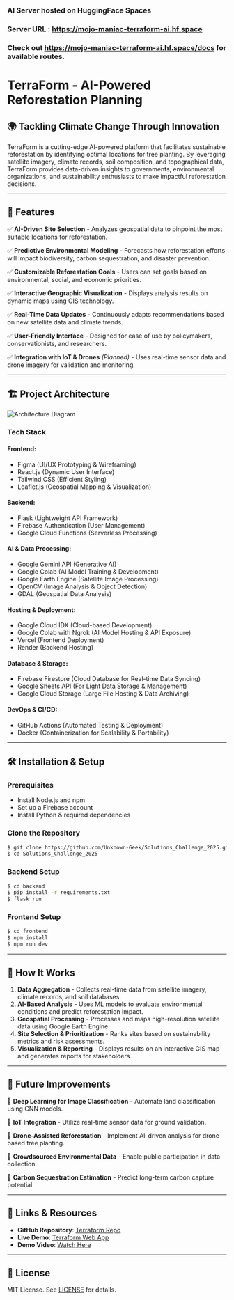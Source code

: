 ### AI Server hosted on HuggingFace Spaces
### Server URL : https://mojo-maniac-terraform-ai.hf.space

### Check out https://mojo-maniac-terraform-ai.hf.space/docs for available routes.

# TerraForm - AI-Powered Reforestation Planning

## 🌍 Tackling Climate Change Through Innovation

TerraForm is a cutting-edge AI-powered platform that facilitates sustainable reforestation by identifying optimal locations for tree planting. By leveraging satellite imagery, climate records, soil composition, and topographical data, TerraForm provides data-driven insights to governments, environmental organizations, and sustainability enthusiasts to make impactful reforestation decisions.

---

## 🚀 Features

✅ **AI-Driven Site Selection** - Analyzes geospatial data to pinpoint the most suitable locations for reforestation.

✅ **Predictive Environmental Modeling** - Forecasts how reforestation efforts will impact biodiversity, carbon sequestration, and disaster prevention.

✅ **Customizable Reforestation Goals** - Users can set goals based on environmental, social, and economic priorities.

✅ **Interactive Geographic Visualization** - Displays analysis results on dynamic maps using GIS technology.

✅ **Real-Time Data Updates** - Continuously adapts recommendations based on new satellite data and climate trends.

✅ **User-Friendly Interface** - Designed for ease of use by policymakers, conservationists, and researchers.

✅ **Integration with IoT & Drones** *(Planned)* - Uses real-time sensor data and drone imagery for validation and monitoring.

---

## 🏗️ Project Architecture

![Architecture Diagram](https://your-architecture-diagram-link.com)

### **Tech Stack**

#### **Frontend:**
- Figma (UI/UX Prototyping & Wireframing)
- React.js (Dynamic User Interface)
- Tailwind CSS (Efficient Styling)
- Leaflet.js (Geospatial Mapping & Visualization)

#### **Backend:**
- Flask (Lightweight API Framework)
- Firebase Authentication (User Management)
- Google Cloud Functions (Serverless Processing)

#### **AI & Data Processing:**
- Google Gemini API (Generative AI)
- Google Colab (AI Model Training & Development)
- Google Earth Engine (Satellite Image Processing)
- OpenCV (Image Analysis & Object Detection)
- GDAL (Geospatial Data Analysis)

#### **Hosting & Deployment:**
- Google Cloud IDX (Cloud-based Development)
- Google Colab with Ngrok (AI Model Hosting & API Exposure)
- Vercel (Frontend Deployment)
- Render (Backend Hosting)

#### **Database & Storage:**
- Firebase Firestore (Cloud Database for Real-time Data Syncing)
- Google Sheets API (For Light Data Storage & Management)
- Google Cloud Storage (Large File Hosting & Data Archiving)

#### **DevOps & CI/CD:**
- GitHub Actions (Automated Testing & Deployment)
- Docker (Containerization for Scalability & Portability)

---

## 🛠️ Installation & Setup

### **Prerequisites**
- Install Node.js and npm
- Set up a Firebase account
- Install Python & required dependencies

### **Clone the Repository**
```sh
$ git clone https://github.com/Unknown-Geek/Solutions_Challenge_2025.git
$ cd Solutions_Challenge_2025
```

### **Backend Setup**
```sh
$ cd backend
$ pip install -r requirements.txt
$ flask run
```

### **Frontend Setup**
```sh
$ cd frontend
$ npm install
$ npm run dev
```

---

## 🌿 How It Works

1. **Data Aggregation** - Collects real-time data from satellite imagery, climate records, and soil databases.
2. **AI-Based Analysis** - Uses ML models to evaluate environmental conditions and predict reforestation impact.
3. **Geospatial Processing** - Processes and maps high-resolution satellite data using Google Earth Engine.
4. **Site Selection & Prioritization** - Ranks sites based on sustainability metrics and risk assessments.
5. **Visualization & Reporting** - Displays results on an interactive GIS map and generates reports for stakeholders.

---

## 📌 Future Improvements

🔹 **Deep Learning for Image Classification** - Automate land classification using CNN models.

🔹 **IoT Integration** - Utilize real-time sensor data for ground validation.

🔹 **Drone-Assisted Reforestation** - Implement AI-driven analysis for drone-based tree planting.

🔹 **Crowdsourced Environmental Data** - Enable public participation in data collection.

🔹 **Carbon Sequestration Estimation** - Predict long-term carbon capture potential.

---

## 🔗 Links & Resources

- **GitHub Repository**: [Terraform Repo](https://github.com/Unknown-Geek/Solutions_Challenge_2025)
- **Live Demo**: [Terraform Web App](https://solutions-challenge-2025-seven.vercel.app)
- **Demo Video**: [Watch Here](https://drive.google.com/drive/folders/1QRdsxq642mSc6cnubDvMkRRlzdBLnh6y?usp=drive_link)

---

## 📄 License

MIT License. See [LICENSE](LICENSE) for details.
